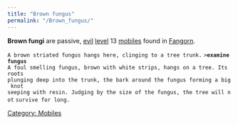 ```yaml
---
title: "Brown fungus"
permalink: "/Brown_fungus/"
---
```


**Brown fungi** are passive, [evil](alignment "wikilink")
[level](level "wikilink") 13 [mobiles](mobile "wikilink") found in
[Fangorn](Fangorn "wikilink").

`A brown striated fungus hangs here, clinging to a tree trunk.`
`>`**`examine fungus`**
`A foul smelling fungus, brown with white strips, hangs on a tree. Its roots`
`plunging deep into the trunk, the bark around the fungus forming a big knot`
`seeping with resin. Judging by the size of the fungus, the tree will not`
`survive for long.`

[Category: Mobiles](Category:_Mobiles "wikilink")